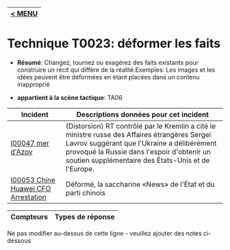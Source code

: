 |[< MENU](../../README.md)|
|---|
# Technique T0023: déformer les faits

* **Résumé**: Changez, tournez ou exagérez des faits existants pour construire un récit qui diffère de la réalité.Exemples: Les images et les idées peuvent être déformées en étant placées dans un contenu inapproprié

* **appartient à la scène tactique**: TA06


|Incident |Descriptions données pour cet incident |
|-------- |-------------------- |
|[I00047 mer d'Azov](../../generated_pages/incidents/I00047.md) |(Distorsion) RT contrôlé par le Kremlin a cité le ministre russe des Affaires étrangères Sergei Lavrov suggérant que l'Ukraine a délibérément provoqué la Russie dans l'espoir d'obtenir un soutien supplémentaire des États-Unis et de l'Europe.|
|[I00053 Chine Huawei CFO Arrestation](../../generated_pages/incidents/I00053.md) |Déformé, la saccharine «News» de l'État et du parti chinois |



|Compteurs |Types de réponse |
|-------- |-------------- |


Ne pas modifier au-dessus de cette ligne - veuillez ajouter des notes ci-dessous